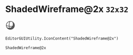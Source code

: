 # ShadedWireframe@2x `32x32`
<img src="/img/ShadedWireframe@2x.png" width=32 height=32>

``` CSharp
EditorGUIUtility.IconContent("ShadedWireframe@2x")
```
```
ShadedWireframe@2x
```
